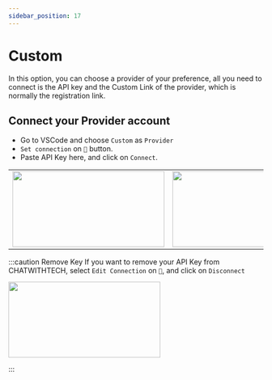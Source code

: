 ```yaml
---
sidebar_position: 17
---
```


# Custom

In this option, you can choose a provider of your preference, all you need to connect is the API key and the Custom Link of the provider, which is normally the registration link.

## Connect your Provider account
- Go to VSCode and choose `Custom` as `Provider`
- `Set connection` on `🔑` button.
- Paste API Key here, and click on `Connect`.

<table>
  <tr>
    <td align="center">
      <img width="300" height="150" src="https://github.com/davila7/code-gpt-docs/assets/37567214/523b7194-7e7c-44f9-bae9-3445b5a64920" />
    </td>
    <td align="center">
      <img width="300" height="150" src="https://github.com/davila7/code-gpt-docs/assets/37567214/025aa4b6-221a-4bee-89f7-6c258acaa3ba" />
    </td>
  </tr>
</table>

  
:::caution Remove Key
If you want to remove your API Key from CHATWITHTECH, select `Edit Connection` on `🔑`, and click on `Disconnect`

<td align="center">
      <img width="300" height="150" src="https://github.com/davila7/code-gpt-docs/assets/37567214/c521b195-8d4d-4457-92db-7a6711c50f70" />
</td>

:::
